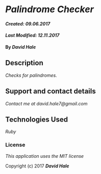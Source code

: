 # _Palindrome Checker_

#### _Created: 09.06.2017_
#### _Last Modified: 12.11.2017_

#### By _**David Hale**_

## Description

_Checks for palindromes._

## Support and contact details

_Contact me at david.hale7@gmail.com_

## Technologies Used

_Ruby_

### License

*This application uses the MIT license*

Copyright (c) 2017 **_David Hale_**
